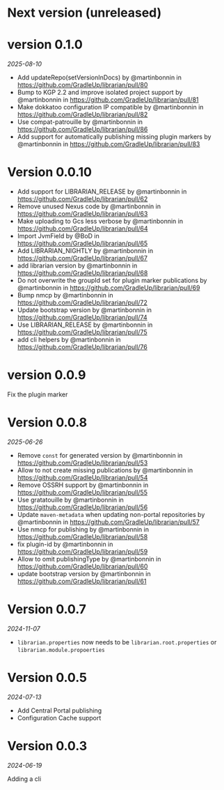 # Next version (unreleased)

# version 0.1.0
_2025-08-10_

* Add updateRepo(setVersionInDocs) by @martinbonnin in https://github.com/GradleUp/librarian/pull/80
* Bump to KGP 2.2 and improve isolated project support by @martinbonnin in https://github.com/GradleUp/librarian/pull/81
* Make dokkatoo configuration IP compatible by @martinbonnin in https://github.com/GradleUp/librarian/pull/82
* Use compat-patrouille by @martinbonnin in https://github.com/GradleUp/librarian/pull/86
* Add support for automatically publishing missing plugin markers by @martinbonnin in https://github.com/GradleUp/librarian/pull/83

# Version 0.0.10

* Add support for LIBRARIAN_RELEASE by @martinbonnin in https://github.com/GradleUp/librarian/pull/62
* Remove unused Nexus code by @martinbonnin in https://github.com/GradleUp/librarian/pull/63
* Make uploading to Gcs less verbose by @martinbonnin in https://github.com/GradleUp/librarian/pull/64
* Import JvmField by @BoD in https://github.com/GradleUp/librarian/pull/65
* Add LIBRARIAN_NIGHTLY by @martinbonnin in https://github.com/GradleUp/librarian/pull/67
* add librarian version by @martinbonnin in https://github.com/GradleUp/librarian/pull/68
* Do not overwrite the groupId set for plugin marker publications by @martinbonnin in https://github.com/GradleUp/librarian/pull/69
* Bump nmcp by @martinbonnin in https://github.com/GradleUp/librarian/pull/72
* Update bootstrap version by @martinbonnin in https://github.com/GradleUp/librarian/pull/74
* Use LIBRARIAN_RELEASE by @martinbonnin in https://github.com/GradleUp/librarian/pull/75
* add cli helpers by @martinbonnin in https://github.com/GradleUp/librarian/pull/76

# version 0.0.9

Fix the plugin marker

# Version 0.0.8
_2025-06-26_

* Remove `const` for generated version by @martinbonnin in https://github.com/GradleUp/librarian/pull/53
* Allow to not create missing publications by @martinbonnin in https://github.com/GradleUp/librarian/pull/54
* Remove OSSRH support by @martinbonnin in https://github.com/GradleUp/librarian/pull/55
* Use gratatouille by @martinbonnin in https://github.com/GradleUp/librarian/pull/56
* Update `maven-metadata` when updating non-portal repositories by @martinbonnin in https://github.com/GradleUp/librarian/pull/57
* Use nmcp for publishing by @martinbonnin in https://github.com/GradleUp/librarian/pull/58
* fix plugin-id by @martinbonnin in https://github.com/GradleUp/librarian/pull/59
* Allow to omit publishingType by @martinbonnin in https://github.com/GradleUp/librarian/pull/60
* update bootstrap version by @martinbonnin in https://github.com/GradleUp/librarian/pull/61

# Version 0.0.7
_2024-11-07_

* `librarian.properties` now needs to be `librarian.root.properties` or `librarian.module.propoerties`
  
# Version 0.0.5
_2024-07-13_

* Add Central Portal publishing
* Configuration Cache support

# Version 0.0.3
_2024-06-19_

Adding a cli
